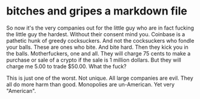 # bitches and gripes a markdown file

So now it's the very companies out for the little guy who are in fact fucking the little guy the hardest.  Without their consent mind you.  Coinbase is a pathetic hunk of greedy cocksuckers.  And not the
cocksuckers who fondle your balls.  These are ones who bite.  And bite hard.  Then they kick you in the balls.  Motherfuckers, one and all.  They will charge 75 cents to make a purchase or sale of a crypto
if the sale is 1 million dollars.  But they will charge me 5.00 to trade $50.00.  What the fuck?

This is just one of the worst.  Not unique.  All large companies are evil.  They all do more harm than good.  Monopolies are un-American.  Yet very "American".

